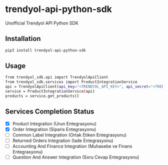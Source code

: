 # trendyol-api-python-sdk
Unofficial Trendyol API Python SDK

## Installation

```sh
pip3 install trendyol-api-python-sdk
```

## Usage
```sh
from trendyol_sdk.api import TrendyolApiClient
from trendyol_sdk.services import ProductIntegrationService
api = TrendyolApiClient(api_key="<TRENDYOL_API_KEY>", api_secret="<TRENDYOL_API_SECRET>", supplier_id="<TRENDYOL_SELLER_ID>")
service = ProductIntegrationService(api)
products = service.get_products()
```

## Services Completion Status
- [x] Product Integration (Urun Entegrasyonu)
- [x] Order Integration (Siparis Entegrasyonu)
- [ ] Common Label Integration (Ortak Etiken Entegrasyonu)
- [ ] Returned Orders Integration (Iade Entegrasyonu)
- [ ] Accounting And Finance Integration (Muhasebe ve Finans Entegrasyonu)
- [ ] Question And Answer Integration (Soru Cevap Entegrasyonu)
